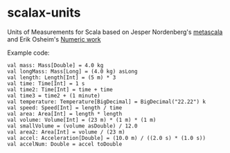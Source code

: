 # scalax-units

Units of Measurements for Scala
based on Jesper Nordenberg's [metascala](http://www.assembla.com/spaces/metascala/wiki)
and Erik Osheim's [Numeric work](https://github.com/azavea/numeric) 

Example code:

    val mass: Mass[Double] = 4.0 kg
    val longMass: Mass[Long] = (4.0 kg) asLong
    val length: Length[Int] = (5 m) * 3
    val time: Time[Int] = 1 s
    val time2: Time[Int] = time + time
    val time3 = time2 + (1 minute)
    val temperature: Temperature[BigDecimal] = BigDecimal("22.22") k
    val speed: Speed[Int] = length / time
    val area: Area[Int] = length * length
    val volume: Volume[Int] = (23 m) * (1 m) * (1 m)
    val smallVolume = (volume asDouble) / 12.0
    val area2: Area[Int] = volume / (23 m)
    val accel: Acceleration[Double] = (10.0 m) / ((2.0 s) * (1.0 s))
    val accelNum: Double = accel toDouble
  